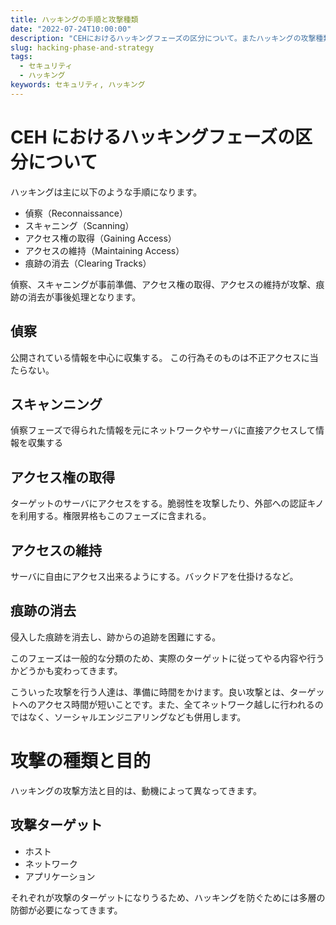 ```yaml
---
title: ハッキングの手順と攻撃種類
date: "2022-07-24T10:00:00"
description: "CEHにおけるハッキングフェーズの区分について。またハッキングの攻撃種類"
slug: hacking-phase-and-strategy
tags:
  - セキュリティ
  - ハッキング
keywords: セキュリティ, ハッキング
---
```


# CEH におけるハッキングフェーズの区分について

ハッキングは主に以下のような手順になります。

- 偵察（Reconnaissance）
- スキャニング（Scanning）
- アクセス権の取得（Gaining Access）
- アクセスの維持（Maintaining Access）
- 痕跡の消去（Clearing Tracks）

偵察、スキャニングが事前準備、アクセス権の取得、アクセスの維持が攻撃、痕跡の消去が事後処理となります。

## 偵察

公開されている情報を中心に収集する。
この行為そのものは不正アクセスに当たらない。

## スキャンニング

偵察フェーズで得られた情報を元にネットワークやサーバに直接アクセスして情報を収集する

## アクセス権の取得

ターゲットのサーバにアクセスをする。脆弱性を攻撃したり、外部への認証キノを利用する。権限昇格もこのフェーズに含まれる。

## アクセスの維持

サーバに自由にアクセス出来るようにする。バックドアを仕掛けるなど。

## 痕跡の消去

侵入した痕跡を消去し、跡からの追跡を困難にする。

このフェーズは一般的な分類のため、実際のターゲットに従ってやる内容や行うかどうかも変わってきます。

こういった攻撃を行う人達は、準備に時間をかけます。良い攻撃とは、ターゲットへのアクセス時間が短いことです。また、全てネットワーク越しに行われるのではなく、ソーシャルエンジニアリングなども併用します。

# 攻撃の種類と目的

ハッキングの攻撃方法と目的は、動機によって異なってきます。

## 攻撃ターゲット

- ホスト
- ネットワーク
- アプリケーション

それぞれが攻撃のターゲットになりうるため、ハッキングを防ぐためには多層の防御が必要になってきます。
